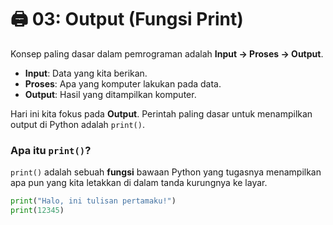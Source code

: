 # 🖨️ 03: Output (Fungsi Print)

Konsep paling dasar dalam pemrograman adalah **Input -> Proses -> Output**.

- **Input**: Data yang kita berikan.
- **Proses**: Apa yang komputer lakukan pada data.
- **Output**: Hasil yang ditampilkan komputer.

Hari ini kita fokus pada **Output**. Perintah paling dasar untuk menampilkan output di Python adalah `print()`.

### Apa itu `print()`?

`print()` adalah sebuah **fungsi** bawaan Python yang tugasnya menampilkan apa pun yang kita letakkan di dalam tanda kurungnya ke layar.

```python
print("Halo, ini tulisan pertamaku!")
print(12345)
```
